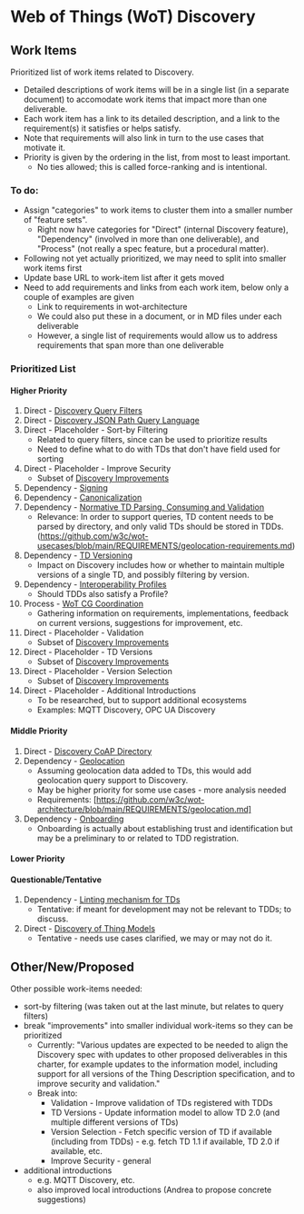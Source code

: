 # Web of Things (WoT) Discovery
## Work Items
Prioritized list of work items related to Discovery.
- Detailed descriptions of work items will be in a single list (in a separate document) to accomodate
  work items that impact more than one deliverable.
- Each work item has a link to its detailed description, and a link to the requirement(s) it satisfies or helps satisfy.
- Note that requirements will also link in turn to the use cases that motivate it.
- Priority is given by the ordering in the list, from most to least important.
     - No ties allowed; this is called force-ranking and is intentional.
 
### To do:
- Assign "categories" to work items to cluster them into a smaller number of "feature sets".
    - Right now have categories for "Direct" (internal Discovery feature),
      "Dependency" (involved in more than one deliverable), and "Process" (not really a spec feature,
      but a procedural matter).
- Following not yet actually prioritized, we may need to split into smaller work items first
- Update base URL to work-item list after it gets moved
- Need to add requirements and links from each work item, below only a couple of examples are given
     - Link to requirements in wot-architecture
     - We could also put these in a document, or in MD files under each deliverable
     - However, a single list of requirements would allow us to address requirements that span more than one deliverable

### Prioritized List

#### Higher Priority
1. Direct - [Discovery Query Filters](https://w3c.github.io/wot-charter-drafts/wot-wg-2023-details.html#discovery-query-filters-workitem)
2. Direct - [Discovery JSON Path Query Language](https://w3c.github.io/wot-charter-drafts/wot-wg-2023-details.html#discovery-jsonpath-query-language-workitem)
3. Direct - Placeholder - Sort-by Filtering
    * Related to query filters, since can be used to prioritize results
    * Need to define what to do with TDs that don't have field used for sorting
4. Direct - Placeholder - Improve Security
    * Subset of [Discovery Improvements](https://w3c.github.io/wot-charter-drafts/wot-wg-2023-details.html#discovery-improvements-workitem)
5. Dependency - [Signing](https://w3c.github.io/wot-charter-drafts/wot-wg-2023-details.html#signing-workitem)
6. Dependency - [Canonicalization](https://w3c.github.io/wot-charter-drafts/wot-wg-2023-details.html#canon-workitem)
7. Dependency - [Normative TD Parsing, Consuming and Validation](https://w3c.github.io/wot-charter-drafts/wot-wg-2023-details.html#td-consumption-workitem)
    * Relevance: In order to support queries, TD content needs to be parsed by directory, and only valid TDs should be stored in TDDs.
(https://github.com/w3c/wot-usecases/blob/main/REQUIREMENTS/geolocation-requirements.md)
8. Dependency - [TD Versioning](https://w3c.github.io/wot-charter-drafts/wot-wg-2023-details.html#td-versioning-workitem)
    * Impact on Discovery includes how or whether to maintain multiple versions of a single TD, and possibly filtering by version.
9. Dependency - [Interoperability Profiles](https://w3c.github.io/wot-charter-drafts/wot-wg-2023-details.html#profiles-workitem)
    * Should TDDs also satisfy a Profile?
10. Process - [WoT CG Coordination](https://w3c.github.io/wot-charter-drafts/wot-wg-2023-details.html#wotcg-coordination)
    * Gathering information on requirements, implementations, feedback on current versions, suggestions for improvement, etc.
11. Direct - Placeholder - Validation
    * Subset of [Discovery Improvements](https://w3c.github.io/wot-charter-drafts/wot-wg-2023-details.html#discovery-improvements-workitem)
12. Direct - Placeholder - TD Versions
    * Subset of [Discovery Improvements](https://w3c.github.io/wot-charter-drafts/wot-wg-2023-details.html#discovery-improvements-workitem)
13. Direct - Placeholder - Version Selection
    * Subset of [Discovery Improvements](https://w3c.github.io/wot-charter-drafts/wot-wg-2023-details.html#discovery-improvements-workitem)
14. Direct - Placeholder - Additional Introductions
    * To be researched, but to support additional ecosystems
    * Examples: MQTT Discovery, OPC UA Discovery
    
#### Middle Priority
1. Direct - [Discovery CoAP Directory](https://w3c.github.io/wot-charter-drafts/wot-wg-2023-details.html#discovery-coap-dir-workitem)
2. Dependency - [Geolocation](https://w3c.github.io/wot-charter-drafts/wot-wg-2023-details.html#geolocation-workitem)
    * Assuming geolocation data added to TDs, this would add geolocation query support to Discovery.
    * May be higher priority for some use cases - more analysis needed
    * Requirements: [https://github.com/w3c/wot-architecture/blob/main/REQUIREMENTS/geolocation.md]
3. Dependency - [Onboarding](https://w3c.github.io/wot-charter-drafts/wot-wg-2023-details.html#onboarding-workitem)
    * Onboarding is actually about establishing trust and identification but may be a preliminary to or related to TDD registration.

#### Lower Priority

#### Questionable/Tentative
1. Dependency - [Linting mechanism for TDs](https://w3c.github.io/wot-charter-drafts/wot-wg-2023-details.html#td-linting-workitem)
    * Tentative: if meant for development may not be relevant to TDDs; to discuss.
2. Direct - [Discovery of Thing Models](https://w3c.github.io/wot-charter-drafts/wot-wg-2023-details.html#discovery-thing-models-workitem)
    * Tentative - needs use cases clarified, we may or may not do it.

## Other/New/Proposed
Other possible work-items needed:
* sort-by filtering (was taken out at the last minute, but relates to query filters)
* break "improvements" into smaller individual work-items so they can be prioritized
    - Currently: "Various updates are expected to be needed to align the Discovery spec with updates to other proposed deliverables in this charter, for example updates to the information model, including support for all versions of the Thing Description specification, and to improve security and validation."
    - Break into:
        - Validation - Improve validation of TDs registered with TDDs
        - TD Versions - Update information model to allow TD 2.0 (and multiple different versions of TDs)
        - Version Selection - Fetch specific version of TD if available (including from TDDs) - e.g. fetch TD 1.1 if available, TD 2.0 if available, etc.
        - Improve Security - general
* additional introductions
    - e.g. MQTT Discovery, etc.
    - also improved local introductions (Andrea to propose concrete suggestions)

